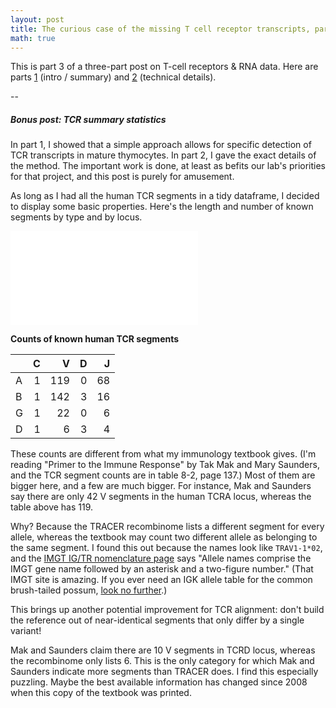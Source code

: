```yaml
---
layout: post
title: The curious case of the missing T cell receptor transcripts, part 3
math: true
---
```


This is part 3 of a three-part post on T-cell receptors & RNA data. Here are parts [1](https://ekernf01.github.io/TCR-part-1) (intro / summary) and [2](https://ekernf01.github.io/TCR-part-2) (technical details).

--

##### Bonus post: TCR summary statistics

In part 1, I showed that a simple approach allows for specific detection of TCR transcripts in mature thymocytes. In part 2, I gave the exact details of the method. The important work is done, at least as befits our lab's priorities for that project, and this post is purely for amusement.

As long as I had all the human TCR segments in a tidy dataframe, I decided to display some basic properties. Here's the length and number of known segments by type and by locus.

![](TCR_length_by_segment.pdf)

**Counts of known human TCR segments**

|   |  C|   V|  D|  J|
|:--|--:|---:|--:|--:|
|A  |  1| 119|  0| 68|
|B  |  1| 142|  3| 16|
|G  |  1|  22|  0|  6|
|D  |  1|   6|  3|  4|


These counts are different from what my immunology textbook gives. (I'm reading "Primer to the Immune Response" by Tak Mak and Mary Saunders, and the TCR segment counts are in table 8-2, page 137.) Most of them are bigger here, and a few are much bigger. For instance, Mak and Saunders say there are only 42 V segments in the human TCRA locus, whereas the table above has 119. 

Why? Because the TRACER recombinome lists a different segment for every allele, whereas the textbook may count two different allele as belonging to the same segment. I found this out because the names look like `TRAV1-1*02`, and the [IMGT IG/TR nomenclature page](http://www.imgt.org/IMGTScientificChart/Nomenclature/IMGTnomenclature.html) says "Allele names comprise the IMGT gene name followed by an asterisk and a two-figure number." (That IMGT site is amazing. If you ever need an IGK allele table for the common brush-tailed possum, [look no further](http://www.imgt.org/IMGTrepertoire/Proteins/#C).)

This brings up another potential improvement for TCR alignment: don't build the reference out of near-identical segments that only differ by a single variant! 

Mak and Saunders claim there are 10 V segments in TCRD locus, whereas the recombinome only lists 6. This is the only category for which Mak and Saunders indicate more segments than TRACER does. I find this especially puzzling. Maybe the best available information has changed since 2008 when this copy of the textbook was printed.